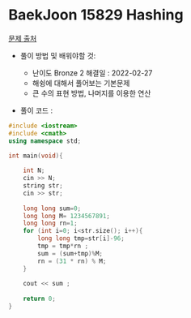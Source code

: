 # BaekJoon 15829 Hashing


[문제 출처](https://www.acmicpc.net/problem/15829)  

* 풀이 방법 및 배워야할 것: 

  * 난이도 Bronze 2 해결일 : 2022-02-27
  * 해슁에 대해서 풀어보는 기본문제
  * 큰 수의 표현 방법, 나머지를 이용한 연산 


- 풀이 코드 :
```cpp
#include <iostream>
#include <cmath>
using namespace std;

int main(void){
	
	int N;
	cin >> N;
	string str;
	cin >> str;
	
	long long sum=0;
	long long M= 1234567891;
	long long rn=1;
	for (int i=0; i<str.size(); i++){
		long long tmp=str[i]-96;
		tmp = tmp*rn ;
		sum = (sum+tmp)%M;
		rn = (31 * rn) % M;
	}
	
	cout << sum ;
	
	return 0;
}
```
